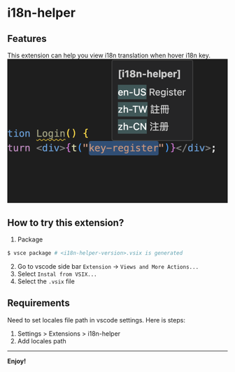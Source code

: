 # i18n-helper
## Features
This extension can help you view i18n translation when hover i18n key. 
![image](./image.png)


## How to try this extension?
1. Package
```bash
$ vsce package # <i18n-helper-version>.vsix is generated
```
2. Go to vscode side bar `Extension` -> `Views and More Actions...`
3. Select `Instal from VSIX...`
4. Select the `.vsix` file

## Requirements
Need to set locales file path in vscode settings. Here is steps:
1. Settings > Extensions > i18n-helper
2. Add locales path

---

**Enjoy!**

